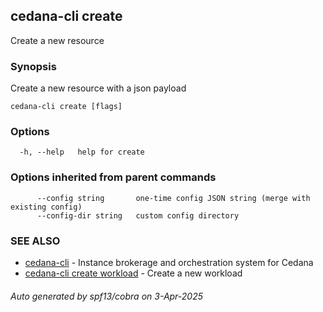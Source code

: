 ## cedana-cli create

Create a new resource

### Synopsis

Create a new resource with a json payload

```
cedana-cli create [flags]
```

### Options

```
  -h, --help   help for create
```

### Options inherited from parent commands

```
      --config string       one-time config JSON string (merge with existing config)
      --config-dir string   custom config directory
```

### SEE ALSO

* [cedana-cli](cedana-cli.md)	 - Instance brokerage and orchestration system for Cedana
* [cedana-cli create workload](cedana-cli_create_workload.md)	 - Create a new workload

###### Auto generated by spf13/cobra on 3-Apr-2025
